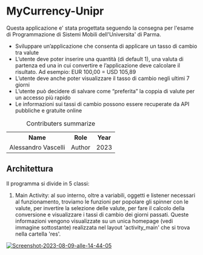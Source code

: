 # MyCurrency-Unipr

Questa applicazione e' stata progettata seguendo la consegna per l'esame di Programmazione di Sistemi Mobili dell'Universita' di Parma.

- Sviluppare un’applicazione che consenta di applicare un tasso di cambio tra valute
- L’utente deve poter inserire una quantità (di default 1), una valuta di partenza ed una in cui convertire e l’applicazione deve calcolare il risultato. Ad esempio: EUR 100,00 = USD 105,89
- L’utente deve anche poter visualizzare il tasso di cambio negli ultimi 7 giorni
- L’utente può decidere di salvare come “preferita” la coppia di valute per un accesso più rapido
- Le informazioni sui tassi di cambio possono essere recuperate da API pubbliche e gratuite online

<table>
<caption id="multi_row">Contributers summarize</caption>
<tr>    <th>Name      <th>Role               <th>Year
<tr><td>Alessandro Vascelli   <td>Author  <td>2023
</table>

## Architettura

Il programma si divide in 5 classi:
1. Main Activity: al suo interno, oltre a variabili, oggetti e listener necessari al funzionamento, troviamo le funzioni per popolare gli spinner con le valute, per invertire la selezione delle valute, per fare il calcolo della conversione e visualizzare i tassi di cambio dei giorni passati. Queste informazioni vengono visualizzate su un unica homepage (vedi immagine sottostante) realizzata nel layout 'activity_main' che si trova nella cartella 'res'.
   
<a href="https://ibb.co/NZ1hDLc"><img src="https://i.ibb.co/r4bP8ZD/Screenshot-2023-08-09-alle-14-44-05.png" alt="Screenshot-2023-08-09-alle-14-44-05" border="0"></a>



